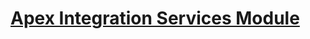 # [Apex Integration Services Module]([x_slug=developer-beginner](https://trailhead.salesforce.com/content/learn/modules/apex_integration_services?trailmix_creator_id=mikhailpantsevich&trailmix_slug=developer-beginner))
